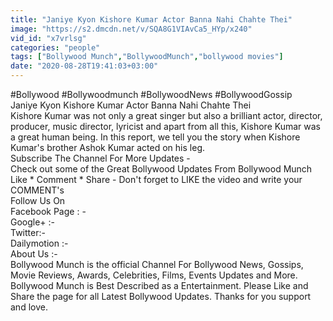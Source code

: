```yaml
---
title: "Janiye Kyon Kishore Kumar Actor Banna Nahi Chahte Thei"
image: "https://s2.dmcdn.net/v/SQA8G1VIAvCa5_HYp/x240"
vid_id: "x7vrlsg"
categories: "people"
tags: ["Bollywood Munch","BollywoodMunch","bollywood movies"]
date: "2020-08-28T19:41:03+03:00"
---
```

#Bollywood #Bollywoodmunch #BollywoodNews #BollywoodGossip  <br>Janiye Kyon Kishore Kumar Actor Banna Nahi Chahte Thei  <br>Kishore Kumar was not only a great singer but also a brilliant actor, director, producer, music director, lyricist and apart from all this, Kishore Kumar was a great human being. In this report, we tell you the story when Kishore Kumar's brother Ashok Kumar acted on his leg.  <br>Subscribe The Channel For More Updates -   <br>Check out some of the Great Bollywood Updates From Bollywood Munch  <br>Like * Comment * Share - Don't forget to LIKE the video and write your COMMENT's  <br>Follow Us On   <br>Facebook Page : -   <br>Google+ :-   <br>Twitter:-  <br>Dailymotion :-   <br>About Us :-   <br>Bollywood Munch is the official Channel For Bollywood News, Gossips, Movie Reviews, Awards, Celebrities, Films, Events Updates and More. Bollywood Munch is Best Described as a Entertainment. Please Like and Share the page for all Latest Bollywood Updates. Thanks for you support and love.
